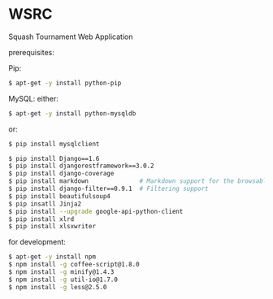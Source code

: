 WSRC
====

Squash Tournament Web Application

prerequisites:

Pip:

```sh
$ apt-get -y install python-pip
```

MySQL: either:

```sh
$ apt-get -y install python-mysqldb
```

or:

```sh
$ pip install mysqlclient
```

```sh
$ pip install Django==1.6
$ pip install djangorestframework==3.0.2
$ pip install django-coverage 
$ pip install markdown              # Markdown support for the browsable API.
$ pip install django-filter==0.9.1  # Filtering support
$ pip install beautifulsoup4
$ pip insatll Jinja2
$ pip install --upgrade google-api-python-client
$ pip install xlrd
$ pip install xlsxwriter
```

for development:

```sh
$ apt-get -y install npm
$ npm install -g coffee-script@1.8.0
$ npm install -g minify@1.4.3
$ npm install -g util-io@1.7.0
$ npm install -g less@2.5.0
```